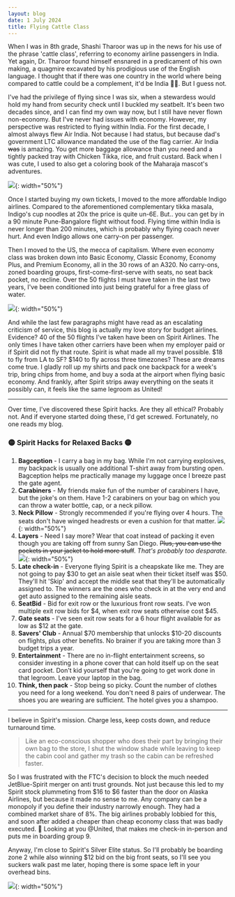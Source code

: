 ```yaml
---
layout: blog
date: 1 July 2024
title: Flying Cattle Class
---
```


When I was in 8th grade, Shashi Tharoor was up in the news for his use of the phrase 'cattle class', referring to economy airline passengers in India. Yet again, Dr. Tharoor found himself ensnared in a predicament of his own making, a quagmire excavated by his prodigious use of the English language. I thought that if there was one country in the world where being compared to cattle could be a complement, it'd be India 🙏🐄. But I guess not.

I've had the privilege of flying since I was six, when a stewardess would hold my hand from security check until I buckled my seatbelt. It's been two decades since, and I can find my own way now, but I still have never flown non-economy. But I've never had issues with economy. However, my perspective was restricted to flying within India. For the first decade, I almost always flew Air India. Not because I had status, but because dad's government LTC allowance mandated the use of the flag carrier. Air India <s>was</s> is amazing. You get more baggage allowance than you need and a tightly packed tray with Chicken Tikka, rice, and fruit custard. Back when I was cute, I used to also get a coloring book of the Maharaja mascot's adventures.

![](/blogs/spirit/baby.jpg){: width="50%"}

Once I started buying my own tickets, I moved to the more affordable Indigo airlines. Compared to the aforementioned complementary tikka masala, Indigo's cup noodles at 20x the price is quite un-6E. But.. you can get by in a 90 minute Pune-Bangalore flight without food. Flying time within India is never longer than 200 minutes, which is probably why flying coach never hurt. And even Indigo allows one carry-on per passenger. 

Then I moved to the US, the mecca of capitalism. Where even economy class was broken down into Basic Economy, Classic Economy, Economy Plus, and Premium Economy, all in the 30 rows of an A320. No carry-ons, zoned boarding groups, first-come-first-serve with seats, no seat back pocket, no recline. Over the 50 flights I must have taken in the last two years, I've been conditioned into just being grateful for a free glass of water.

![](/blogs/spirit/window.jpg){: width="50%"}

And while the last few paragraphs might have read as an escalating criticism of service, this blog is actually my love story for budget airlines. Evidence? 40 of the 50 flights I've taken have been on Spirit Airlines. The only times I have taken other carriers have been when my employer paid or if Spirit did not fly that route. Spirit is what made all my travel possible. $18 to fly from LA to SF? $140 to fly across three timezones? These are dreams come true. I gladly roll up my shirts and pack one backpack for a week's trip, bring chips from home, and buy a soda at the airport when flying basic economy. And frankly, after Spirit strips away everything on the seats it possibly can, it feels like the same legroom as United! 

---
Over time, I've discovered these Spirit hacks. Are they all ethical? Probably not. And if everyone started doing these, I'd get screwed. Fortunately, no one reads my blog.
### 🟡 Spirit Hacks for Relaxed Backs 🟡
1. **Bagception** - I carry a bag in my bag. While I'm not carrying explosives, my backpack is usually one additional T-shirt away from bursting open. Bagception helps me practically manage my luggage once I breeze past the gate agent.
2. **Carabiners** - My friends make fun of the number of carabiners I have, but the joke's on them. Have 1-2 carabiners on your bag on which you can throw a water bottle, cap, or a neck pillow.
3. **Neck Pillow** - Strongly recommended if you're flying over 4 hours. The seats don't have winged headrests or even a cushion for that matter.
![](/blogs/spirit/headrest.jpg){: width="50%"}
4. **Layers** - Need I say more? Wear that coat instead of packing it even though you are taking off from sunny San Diego. <s>Plus, you can use the pockets in your jacket to hold more stuff</s>. _That's probably too desparate._
![](/blogs/spirit/joey.jpg){: width="50%"}
5. **Late check-in** - Everyone flying Spirit is a cheapskate like me. They are not going to pay $30 to get an aisle seat when their ticket itself was $50. They'll hit 'Skip' and accept the middle seat that they'll be automatically assigned to. The winners are the ones who check in at the very end and get auto assigned to the remaining aisle seats.
6. **SeatBid** - Bid for exit row or the luxurious front row seats. I've won multiple exit row bids for $4, when exit row seats otherwise cost $45.
7. **Gate seats** - I've seen exit row seats for a 6 hour flight available for as low as $12 at the gate.
8. **Savers' Club** - Annual $70 membership that unlocks $10-20 discounts on flights, plus other benefits. No brainer if you are taking more than 3 budget trips a year.
9. **Entertainment** - There are no in-flight entertainment screens, so consider investing in a phone cover that can hold itself up on the seat card pocket. Don't kid yourself that you're going to get work done in that legroom. Leave your laptop in the bag.
10. **Think, then pack** - Stop being so picky. Count the number of clothes you need for a long weekend. You don't need 8 pairs of underwear. The shoes you are wearing are sufficient. The hotel gives you a shampoo.

---

I believe in Spirit's mission. Charge less, keep costs down, and reduce turnaround time. 
> Like an eco-conscious shopper who does their part by bringing their own bag to the store, I shut the window shade while leaving to keep the cabin cool and gather my trash so the cabin can be refreshed faster.

So I was frustrated with the FTC's decision to block the much needed JetBlue-Spirit merger on anti trust grounds. Not just because this led to my Spirit stock plummeting from $16 to $6 faster than the door on Alaska Airlines, but because it made no sense to me. Any company can be a monopoly if you define their industry narrowly enough. They had a combined market share of 8%. The big airlines probably lobbied for this, and soon after added a cheaper than cheap economy class that was badly executed. 👀 Looking at you @United, that makes me check-in in-person and puts me in boarding group 9.

Anyway, I'm close to Spirit's Silver Elite status. So I'll probably be boarding zone 2 while also winning $12 bid on the big front seats, so I'll see you suckers walk past me later, hoping there is some space left in your overhead bins.

![](/blogs/spirit/hump.jpg){: width="50%"}